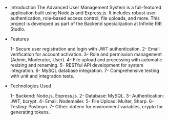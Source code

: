 - Introduction
The Advanced User Management System is a full-featured application built using Node.js and Express.js.
It includes robust user authentication, role-based access control, file uploads, and more.
This project is developed as part of the Backend specialization at Infinite Rift Studio.

- Features
  
   1- Secure user registration and login with JWT authentication.
   2- Email verification for account activation.
   3- Role and permission management (Admin, Moderator, User).
   4- File upload and processing with automatic resizing and renaming.
   5- RESTful API development for system integration.
   6- MySQL database integration.
   7- Comprehensive testing with unit and integration tests.

- Technologies Used
  
   1- Backend: Node.js, Express.js.
   2- Database: MySQL.
   3- Authentication: JWT, bcrypt.
   4- Email: Nodemailer.
   5- File Upload: Multer, Sharp.
   6- Testing: Postman.
   7- Other: dotenv for environment variables, crypto for generating tokens.

